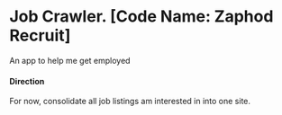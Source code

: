 # Job Crawler. [Code Name: Zaphod Recruit]

An app to help me get employed

#### Direction

For now, consolidate all job listings am interested in into one site.
